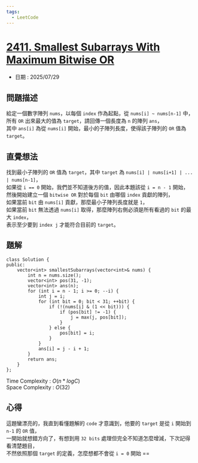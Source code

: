```yaml
---
tags:
  - LeetCode
---
```


# [2411. Smallest Subarrays With Maximum Bitwise OR](https://leetcode.com/problems/smallest-subarrays-with-maximum-bitwise-or/description/)  

+ 日期 : 2025/07/29  

## 問題描述  

給定一個數字陣列 `nums`，以每個 `index` 作為起點，從 `nums[i] ~ nums[n-1]` 中，  
所有 `OR` 出來最大的值為 `target`，請回傳一個長度為 `n` 的陣列 `ans`，  
其中 `ans[i]` 為從 `nums[i]` 開始，最小的子陣列長度，使得該子陣列的 `OR` 值為 `target`。  

## 直覺想法  

找到最小子陣列的 `OR` 值為 `target`，其中 `target` 為 `nums[i] | nums[i+1] | ... | nums[n-1]`，  
如果從 `i == 0` 開始，我們並不知道後方的值，因此本題該從 `i = n - 1` 開始，  
然後開始建立一個 `bitwise OR` 對於每個 `bit` 由哪個 `index` 貢獻的陣列，  
如果當前 `bit` 由 `nums[i]` 貢獻，那麼最小子陣列長度就是 `1`，  
如果當前 `bit` 無法透過 `nums[i]` 取得，那麼陣列右側必須是所有看過的 `bit` 的最大 `index`，  
表示至少要到 `index j` 才能符合目前的 `target`。  

## 題解  

```cpp=
class Solution {
public:
    vector<int> smallestSubarrays(vector<int>& nums) {
        int n = nums.size();
        vector<int> pos(31, -1);
        vector<int> ans(n);
        for (int i = n - 1; i >= 0; --i) {
            int j = i;
            for (int bit = 0; bit < 31; ++bit) {
                if (!(nums[i] & (1 << bit))) {
                    if (pos[bit] != -1) {
                        j = max(j, pos[bit]);
                    }
                } else {
                    pos[bit] = i;
                }
            }
            ans[i] = j - i + 1;
        }
        return ans;
    }
};
```

Time Complexity : $O(n*logC)$  
Space Complexity : $O(32)$  

## 心得  

這題蠻漂亮的，我直到看懂題解的 `code` 才意識到，他要的 `target` 是從 `i` 開始到 `n-1` 的 `OR` 值，  
一開始就想錯方向了，有想到用 `32 bits` 處理但完全不知道怎麼增減，下次記得看清楚題目，  
不然依照那個 `target` 的定義，怎麼想都不會從 `i = 0` 開始 ==  
